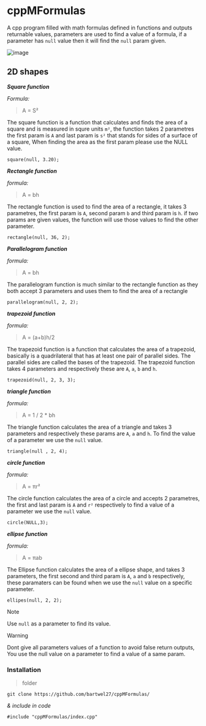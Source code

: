 # cppMFormulas
A cpp program filled with math formulas defined in functions and outputs returnable values, parameters are used to find a value of a formula, if a parameter has ```null``` value then it will find the ```null``` param given.

![image](https://articles.outlier.org/_next/image?url=https%3A%2F%2Fimages.ctfassets.net%2Fkj4bmrik9d6o%2F3Rn6lXm78lGNHpOBTl2K4r%2F9fcf9eaaaf131575f56bd6a8ba29dbdc%2FNormal_Distribution_05.png&w=3840&q=75)

## 2D shapes
**_Square function_**

*Formula:*
> A = S²

The square function is a function that calculates and finds the area of a square and is measured in squre units ```m²```, the function takes 2 parametres the first param is ```A``` and last param is ```s²``` that stands for sides of a surface of a square, When finding the area as the first param please use the NULL value.
```
square(null, 3.20); 
```

**_Rectangle function_**

*formula:*
> A = bh

The rectangle function is used to find the area of a rectangle, it takes 3 parametres, the first param is ```A```, second param ```b``` and third param is ```h```. if two params are given values, the function will use those values to find the other parameter.
``` 
rectangle(null, 36, 2);
```


**_Parallelogram function_**

*formula:*
> A = bh

The parallelogram function is much similar to the rectangle function as they both accept 3 parameters and uses them to find the area of a rectangle
```
parallelogram(null, 2, 2);
```

**_trapezoid function_**

*formula:*
> A = (a+b)h/2

The trapezoid function is a function that calculates the area of a trapezoid, basically is a quadrilateral that has at least one pair of parallel sides. The parallel sides are called the bases of the trapezoid. The trapezoid function takes 4 parameters and respectively these are ```A```, ```a```, ```b``` and ```h```.
```
trapezoid(null, 2, 3, 3);
```

**_triangle function_**

*formula:*
> A = 1 / 2 * bh

The triangle function calculates the area of a triangle and takes 3 parameters and respectively these params are ```A```, ```a``` and ```h```. To find the value of a parameter we use the ```null``` value.
```
triangle(null , 2, 4);
```

**_circle function_**

*formula:*
> A = πr²

The circle function calculates the area of a circle and accepts 2 parametres, the first and last param is ```A``` and ```r²``` respectively to find a value of a parameter we use the ```null``` value.
```
circle(NULL,3);
```

**_ellipse function_**

*formula:*
> A = πab

The Ellipse function calculates the area of a ellipse shape, and takes 3 parameters, the first second and third param is ```A```, ```a``` and ```b``` respectively, these paramaters can be found when we use the ```null``` value on a specific parameter.
```
ellipes(null, 2, 2);
```





>[!NOTE]
> Use ```null``` as a parameter to find its value.

>[!WARNING]
>Dont give all parameters values of a function to avoid false return outputs, You use the null value on a parameter to find a value of a same param.



### Installation
>folder
```
git clone https://github.com/bartwel27/cppMFormulas/
```
_& include in code_

```
#include "cppMFormulas/index.cpp"
```

